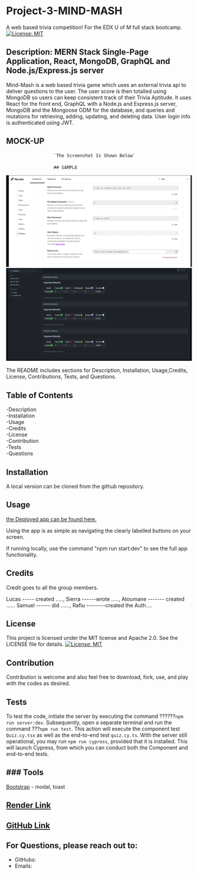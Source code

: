 # Project-3-MIND-MASH
A web based trivia competition!
For the EDX U of M full stack bootcamp.
[![License: MIT](https://img.shields.io/badge/License-MIT-yellow.svg)](https://opensource.org/licenses/MIT) 

## Description: MERN Stack Single-Page Application, React, MongoDB, GraphQL and Node.js/Express.js server

Mind-Mash is a web based trivia game which uses an external trivia api to deliver questions to the user. The user score is then totalled using MongoDB so users can keep consistent track of their Trivia Aptitude. It uses React for the front end, GraphQL with a Node.js and Express.js server, MongoDB and the Mongoose ODM for the database, and queries and mutations for retrieving, adding, updating, and deleting data. User login info is authenticated using JWT. 


## MOCK-UP 


                      `The Screenshot Is Shown Below`
                      
                      ## SAMPLE

                                 
![ ](<Project3 Render.png>)
![ ](<Project3 Mock-up 1.png>) 







The README includes sections for Description, Installation, Usage,Credits, License, Contributions, Tests, and Questions.   


## Table of Contents

-Description     
-Installation      
-Usage     
-Credits    
-License         
-Contribution       
-Tests         
-Questions

## Installation

A local version can be cloned from the github repository.
 
## Usage

[the Deployed app can be found here.](https://project-3-trivia-app.onrender.com)

Using the app is as simple as navigating the clearly labelled buttons on your screen.

If running locally, use the command "npm run start:dev" to see the full app functionality.

## Credits
Credit goes to all the group members. 

Lucas -----  created ....., 
Sierra ------wrote ....., 
Atoumane ------- created ......
Samuel ------  did ......, 
Rafiu --------created the Auth....

## License
This project is licensed under the MIT license and Apache 2.0. See the LICENSE file for details.
[![License: MIT](https://img.shields.io/badge/License-MIT-yellow.svg)](https://opensource.org/licenses/MIT) 


## Contribution
Contribution is welcome and also feel free to download, fork, use, and play with the codes as desired.

## Tests
To test the code, initiate the server by executing the command ??????`npm run server:dev`. Subsequently, open a separate terminal and run the command ???`npm run test`. This action will execute the component test `Quiz.cy.tsx` as well as the end-to-end test `quiz.cy.ts`. With the server still operational, you may run `npm run cypress`, provided that it is installed. This will launch Cypress, from which you can conduct both the Component and end-to-end tests.

## ### Tools 

[Bootstrap](https://getbootstrap.com/) - modal, toast

## [Render Link](https://project-3-trivia-app.onrender.com)
## [GitHub Link](https://github.com/lucashallman/Project-3-Mind-Mash/) 


## For Questions, please reach out to:
 
- GitHubs: 
- Emails: 
